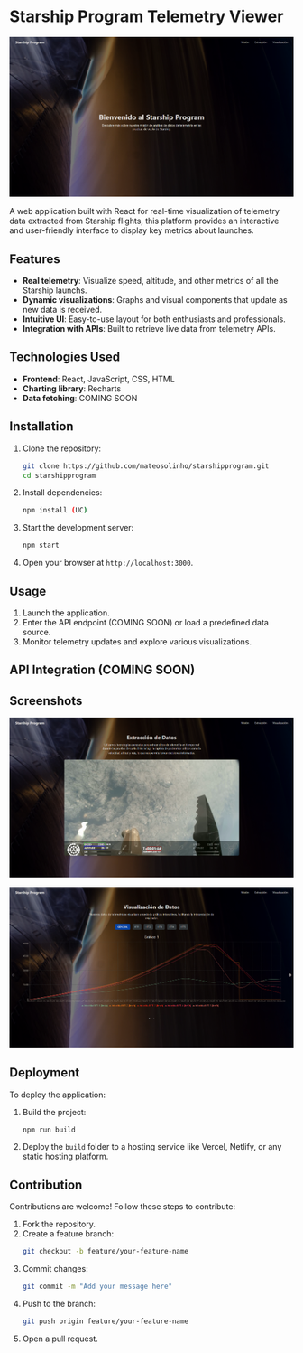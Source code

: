 # Starship Program Telemetry Viewer

![Dashboard](https://github.com/mateosolinho/StarshipProgram/blob/main/public/assets/2.png)

A web application built with React for real-time visualization of telemetry data extracted from Starship flights, this platform provides an interactive and user-friendly interface to display key metrics about launches.

## Features

- **Real telemetry**: Visualize speed, altitude, and other metrics of all the Starship launchs.  
- **Dynamic visualizations**: Graphs and visual components that update as new data is received.  
- **Intuitive UI**: Easy-to-use layout for both enthusiasts and professionals.  
- **Integration with APIs**: Built to retrieve live data from telemetry APIs.  

## Technologies Used

- **Frontend**: React, JavaScript, CSS, HTML
- **Charting library**: Recharts 
- **Data fetching**: COMING SOON 

## Installation

1. Clone the repository:
   ```bash
   git clone https://github.com/mateosolinho/starshipprogram.git
   cd starshipprogram
   ```
2. Install dependencies:
   ```bash
   npm install (UC)
   ```
3. Start the development server:
   ```bash
   npm start
   ```
4. Open your browser at `http://localhost:3000`.

## Usage

1. Launch the application.  
2. Enter the API endpoint (COMING SOON) or load a predefined data source.  
3. Monitor telemetry updates and explore various visualizations.  

## API Integration (COMING SOON)

## Screenshots

![Dashboard](https://github.com/mateosolinho/StarshipProgram/blob/main/public/assets/3.png)

![Dashboard](https://github.com/mateosolinho/StarshipProgram/blob/main/public/assets/1.png)

## Deployment

To deploy the application:  

1. Build the project:  
   ```bash
   npm run build
   ```  
2. Deploy the `build` folder to a hosting service like Vercel, Netlify, or any static hosting platform.  

## Contribution

Contributions are welcome! Follow these steps to contribute:  

1. Fork the repository.  
2. Create a feature branch:  
   ```bash
   git checkout -b feature/your-feature-name
   ```  
3. Commit changes:  
   ```bash
   git commit -m "Add your message here"
   ```  
4. Push to the branch:  
   ```bash
   git push origin feature/your-feature-name
   ```  
5. Open a pull request.
